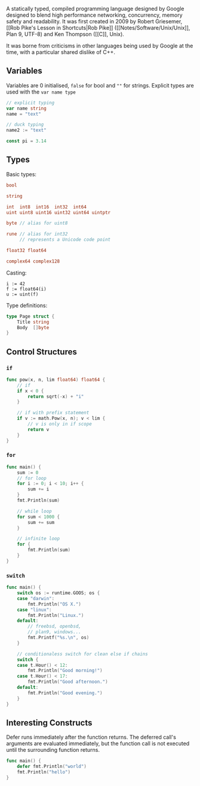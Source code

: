 A statically typed, compiled programming language designed by Google designed to blend high performance networking, concurrency, memory safety and readability.  It was first created in 2009 by Robert Griesemer, [[Rob Pike's Lesson in Shortcuts|Rob Pike]] ([[Notes/Software/Unix/Unix]], Plan 9, UTF-8) and Ken Thompson ([[C]], Unix).

It was borne from criticisms in other languages being used by Google at the time, with a particular shared dislike of C++.

## Variables

Variables are 0 initialised, `false` for bool and `""` for strings.  Explicit types are used with the `var name type` 

```go
// explicit typing
var name string
name = "text"

// duck typing
name2 := "text"

const pi = 3.14
```

## Types

Basic types:

```go
bool

string

int  int8  int16  int32  int64
uint uint8 uint16 uint32 uint64 uintptr

byte // alias for uint8

rune // alias for int32
     // represents a Unicode code point

float32 float64

complex64 complex128
```

Casting:

```
i := 42
f := float64(i)
u := uint(f)
```

Type definitions:

```go
type Page struct {
	Title string
	Body  []byte
}
```

## Control Structures

### `if`

```go
func pow(x, n, lim float64) float64 {
	// if
	if x < 0 {
		return sqrt(-x) + "i"
	} 

	// if with prefix statement
	if v := math.Pow(x, n); v < lim {
		// v is only in if scope
		return v
	}
}
```

### `for`

```go
func main() {
	sum := 0
	// for loop
	for i := 0; i < 10; i++ {
		sum += i
	}
	fmt.Println(sum)

	// while loop
	for sum < 1000 {
		sum += sum
	}

	// infinite loop
	for {
		fmt.Println(sum)
	}
}
```

### `switch`

```go
func main() {
	switch os := runtime.GOOS; os {
	case "darwin":
		fmt.Println("OS X.")
	case "linux":
		fmt.Println("Linux.")
	default:
		// freebsd, openbsd,
		// plan9, windows...
		fmt.Printf("%s.\n", os)
	}

	// conditionaless switch for clean else if chains
	switch {
	case t.Hour() < 12:
		fmt.Println("Good morning!")
	case t.Hour() < 17:
		fmt.Println("Good afternoon.")
	default:
		fmt.Println("Good evening.")
	}
}
```

## Interesting Constructs

Defer runs immediately after the function returns. The deferred call's arguments are evaluated immediately, but the function call is not executed until the surrounding function returns.

```go
func main() {
	defer fmt.Println("world")
	fmt.Println("hello")
}
```
